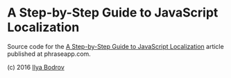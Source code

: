 # A Step-by-Step Guide to JavaScript Localization

Source code for the [A Step-by-Step Guide to JavaScript Localization](https://phraseapp.com/blog/posts/step-step-guide-javascript-localization/) article
published at phraseapp.com.

(c) 2016 [Ilya Bodrov](http://ilyabodrov.me)

